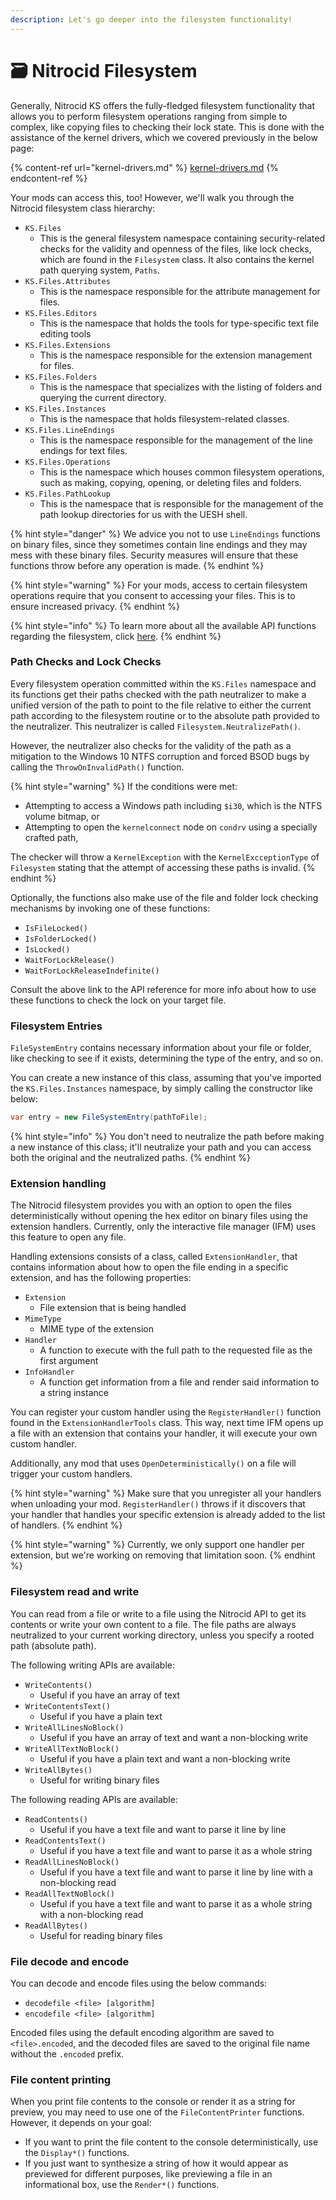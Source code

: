 ```yaml
---
description: Let's go deeper into the filesystem functionality!
---
```


# 🗃 Nitrocid Filesystem

Generally, Nitrocid KS offers the fully-fledged filesystem functionality that allows you to perform filesystem operations ranging from simple to complex, like copying files to checking their lock state. This is done with the assistance of the kernel drivers, which we covered previously in the below page:

{% content-ref url="kernel-drivers.md" %}
[kernel-drivers.md](kernel-drivers.md)
{% endcontent-ref %}

Your mods can access this, too! However, we'll walk you through the Nitrocid filesystem class hierarchy:

* `KS.Files`
  * This is the general filesystem namespace containing security-related checks for the validity and openness of the files, like lock checks, which are found in the `Filesystem` class. It also contains the kernel path querying system, `Paths`.
* `KS.Files.Attributes`
  * This is the namespace responsible for the attribute management for files.
* `KS.Files.Editors`
  * This is the namespace that holds the tools for type-specific text file editing tools
* `KS.Files.Extensions`
  * This is the namespace responsible for the extension management for files.
* `KS.Files.Folders`
  * This is the namespace that specializes with the listing of folders and querying the current directory.
* `KS.Files.Instances`
  * This is the namespace that holds filesystem-related classes.
* `KS.Files.LineEndings`
  * This is the namespace responsible for the management of the line endings for text files.
* `KS.Files.Operations`
  * This is the namespace which houses common filesystem operations, such as making, copying, opening, or deleting files and folders.
* `KS.Files.PathLookup`
  * This is the namespace that is responsible for the management of the path lookup directories for us with the UESH shell.

{% hint style="danger" %}
We advice you not to use `LineEndings` functions on binary files, since they sometimes contain line endings and they may mess with these binary files. Security measures will ensure that these functions throw before any operation is made.
{% endhint %}

{% hint style="warning" %}
For your mods, access to certain filesystem operations require that you consent to accessing your files. This is to ensure increased privacy.
{% endhint %}

{% hint style="info" %}
To learn more about all the available API functions regarding the filesystem, click [here](https://aptivi.github.io/NitrocidKS/api/KS.Files.html).
{% endhint %}

### Path Checks and Lock Checks

Every filesystem operation committed within the `KS.Files` namespace and its functions get their paths checked with the path neutralizer to make a unified version of the path to point to the file relative to either the current path according to the filesystem routine or to the absolute path provided to the neutralizer. This neutralizer is called `Filesystem.NeutralizePath()`.

However, the neutralizer also checks for the validity of the path as a mitigation to the Windows 10 NTFS corruption and forced BSOD bugs by calling the `ThrowOnInvalidPath()` function.

{% hint style="warning" %}
If the conditions were met:

* Attempting to access a Windows path including `$i30`, which is the NTFS volume bitmap, or
* Attempting to open the `kernelconnect` node on `condrv` using a specially crafted path,

The checker will throw a `KernelException` with the `KernelExcceptionType` of `Filesystem` stating that the attempt of accessing these paths is invalid.
{% endhint %}

Optionally, the functions also make use of the file and folder lock checking mechanisms by invoking one of these functions:

* `IsFileLocked()`
* `IsFolderLocked()`
* `IsLocked()`
* `WaitForLockRelease()`
* `WaitForLockReleaseIndefinite()`

Consult the above link to the API reference for more info about how to use these functions to check the lock on your target file.

### Filesystem Entries

`FileSystemEntry` contains necessary information about your file or folder, like checking to see if it exists, determining the type of the entry, and so on.

You can create a new instance of this class, assuming that you've imported the `KS.Files.Instances` namespace, by simply calling the constructor like below:

```csharp
var entry = new FileSystemEntry(pathToFile);
```

{% hint style="info" %}
You don't need to neutralize the path before making a new instance of this class; it'll neutralize your path and you can access both the original and the neutralized paths.
{% endhint %}

### Extension handling

The Nitrocid filesystem provides you with an option to open the files deterministically without opening the hex editor on binary files using the extension handlers. Currently, only the interactive file manager (IFM) uses this feature to open any file.

Handling extensions consists of a class, called `ExtensionHandler`, that contains information about how to open the file ending in a specific extension, and has the following properties:

* `Extension`
  * File extension that is being handled
* `MimeType`
  * MIME type of the extension
* `Handler`
  * A function to execute with the full path to the requested file as the first argument
* `InfoHandler`
  * A function get information from a file and render said information to a string instance

You can register your custom handler using the `RegisterHandler()` function found in the `ExtensionHandlerTools` class. This way, next time IFM opens up a file with an extension that contains your handler, it will execute your own custom handler.

Additionally, any mod that uses `OpenDeterministically()` on a file will trigger your custom handlers.

{% hint style="warning" %}
Make sure that you unregister all your handlers when unloading your mod. `RegisterHandler()` throws if it discovers that your handler that handles your specific extension is already added to the list of handlers.
{% endhint %}

{% hint style="warning" %}
Currently, we only support one handler per extension, but we're working on removing that limitation soon.
{% endhint %}

### Filesystem read and write

You can read from a file or write to a file using the Nitrocid API to get its contents or write your own content to a file. The file paths are always neutralized to your current working directory, unless you specify a rooted path (absolute path).

The following writing APIs are available:

* `WriteContents()`
  * Useful if you have an array of text
* `WriteContentsText()`
  * Useful if you have a plain text
* `WriteAllLinesNoBlock()`
  * Useful if you have an array of text and want a non-blocking write
* `WriteAllTextNoBlock()`
  * Useful if you have a plain text and want a non-blocking write
* `WriteAllBytes()`
  * Useful for writing binary files

The following reading APIs are available:

* `ReadContents()`
  * Useful if you have a text file and want to parse it line by line
* `ReadContentsText()`
  * Useful if you have a text file and want to parse it as a whole string
* `ReadAllLinesNoBlock()`
  * Useful if you have a text file and want to parse it line by line with a non-blocking read
* `ReadAllTextNoBlock()`
  * Useful if you have a text file and want to parse it as a whole string with a non-blocking read
* `ReadAllBytes()`
  * Useful for reading binary files

### File decode and encode

You can decode and encode files using the below commands:

* `decodefile <file> [algorithm]`
* `encodefile <file> [algorithm]`

Encoded files using the default encoding algorithm are saved to `<file>.encoded`, and the decoded files are saved to the original file name without the `.encoded` prefix.

### File content printing

When you print file contents to the console or render it as a string for preview, you may need to use one of the `FileContentPrinter` functions. However, it depends on your goal:

* If you want to print the file content to the console deterministically, use the `Display*()` functions.
* If you just want to synthesize a string of how it would appear as previewed for different purposes, like previewing a file in an informational box, use the `Render*()` functions.
